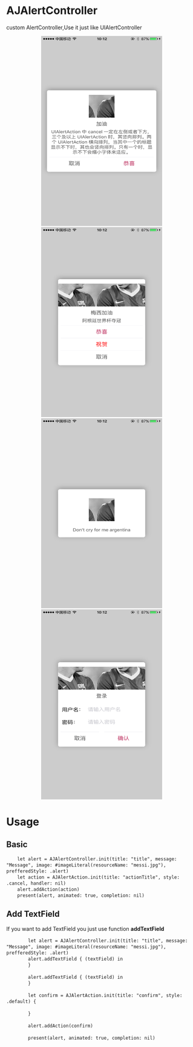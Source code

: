 # AJAlertController
custom AlertController,Use it just like UIAlertController</br>
<div align = center>
  <img src = "https://github.com/anjingpan/AJAlertController/blob/master/AJAlertController/DemoImage/IMG_3619.PNG" width = "320" height = "500"  />
  <img src = "https://github.com/anjingpan/AJAlertController/blob/master/AJAlertController/DemoImage/IMG_3620.PNG" width = "320" height = "500"  />
  <img src = "https://github.com/anjingpan/AJAlertController/blob/master/AJAlertController/DemoImage/IMG_3621.PNG" width = "320" height = "500"  />
  <img src = "https://github.com/anjingpan/AJAlertController/blob/master/AJAlertController/DemoImage/IMG_3622.PNG" width = "320" height = "500"  />
</div>

# Usage
## Basic
```
    let alert = AJAlertController.init(title: "title", message: "Message", image: #imageLiteral(resourceName: "messi.jpg"), prefferedStyle: .alert)
    let action = AJAlertAction.init(title: "actionTitle", style: .cancel, handler: nil)
    alert.addAction(action)
    present(alert, animated: true, completion: nil)
```
## Add TextField
If you want to add TextField you just use function **addTextField**
```
        let alert = AJAlertController.init(title: "title", message: "Message", image: #imageLiteral(resourceName: "messi.jpg"), prefferedStyle: .alert)
        alert.addTextField { (textField) in
        }
        
        alert.addTextField { (textField) in
        }
        
        let confirm = AJAlertAction.init(title: "confirm", style: .default) {
            
        }

        alert.addAction(confirm)
        
        present(alert, animated: true, completion: nil)
 ```
